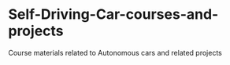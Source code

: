 # Self-Driving-Car-courses-and-projects
Course materials related to Autonomous cars and related projects
